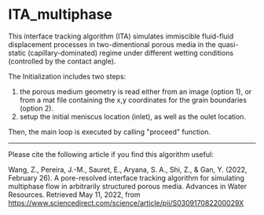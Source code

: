 # ITA_multiphase


This interface tracking algorithm (ITA) simulates immiscible fluid-fluid displacement processes in two-dimentional porous media in the quasi-static (capillary-dominated) regime under different wetting conditions (controlled by the contact angle).

The Initialization includes two steps:
  1. the porous medium geometry is read either from an image (option 1), or from a mat file containing the x,y coordinates for the grain boundaries (option 2).
  2. setup the initial meniscus location (inlet), as well as the oulet location.

Then, the main loop is executed by calling "proceed" function.

----------------------------------------
Please cite the following article if you find this algorithm useful:

Wang, Z., Pereira, J.-M., Sauret, E., Aryana, S. A., Shi, Z., &amp; Gan, Y. (2022, February 26). A pore-resolved interface tracking algorithm for simulating multiphase flow in arbitrarily structured porous media. Advances in Water Resources. Retrieved May 11, 2022, from https://www.sciencedirect.com/science/article/pii/S030917082200029X 
